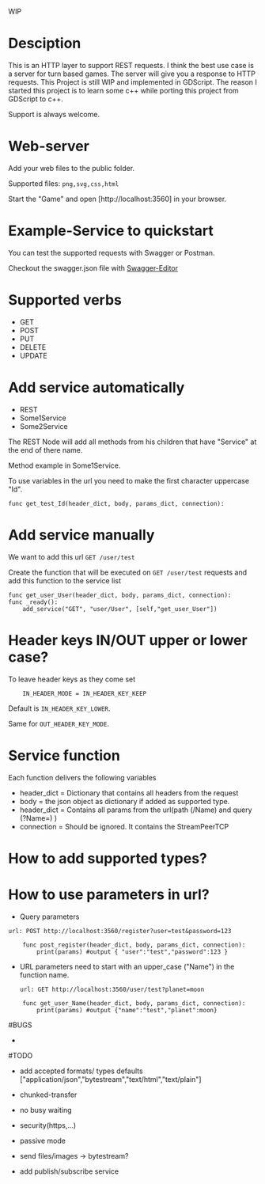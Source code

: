 WIP

# Desciption

This is an HTTP layer to support REST requests.
I think the best use case is a server for turn based games.
The server will give you a response to HTTP requests.
This Project is still WIP and implemented in GDScript.
The reason I started this project is to learn some c++ while porting this project from GDScript to c++.

Support is always welcome.

# Web-server

Add your web files to the public folder.

Supported files: ```png,svg,css,html```

Start the "Game" and open [http://localhost:3560] in your browser.

# Example-Service to quickstart

You can test the supported requests with Swagger or Postman.

Checkout the swagger.json file with [Swagger-Editor](http://editor.swagger.io/#/)

# Supported verbs

 * GET
 * POST
 * PUT
 * DELETE
 * UPDATE

# Add service automatically

- REST
 - Some1Service
 - Some2Service


The REST Node will add all methods from his children that have "Service" at the end of there name.

Method example in Some1Service.

To use variables in the url you need to make the first character uppercase "Id".

```gdscript
func get_test_Id(header_dict, body, params_dict, connection):
```

# Add service manually

We want to add this url ```GET /user/test```


Create the function that will be executed on ```GET /user/test``` requests and add this function to the service list

```gdscript
func get_user_User(header_dict, body, params_dict, connection):
func _ready():
	add_service("GET", "user/User", [self,"get_user_User"])
```

# Header keys IN/OUT upper or lower case?
  To leave header keys as they come set

        IN_HEADER_MODE = IN_HEADER_KEY_KEEP

  Default is ```IN_HEADER_KEY_LOWER```.

  Same for ```OUT_HEADER_KEY_MODE```.

# Service function

Each function delivers the following variables

 * header_dict = Dictionary that contains all headers from the request
 * body = the json object as dictionary if added as supported type.
 * header_dict = Contains all params from the url(path (/Name) and query (?Name=) )
 * connection = Should be ignored. It contains the StreamPeerTCP

# How to add supported types?

# How to use parameters in url?

 - Query parameters

  ```url: POST http://localhost:3560/register?user=test&password=123```

```gdscript
	func post_register(header_dict, body, params_dict, connection):
		print(params) #output { "user":"test","password":123 }
```


 - URL parameters need to start with an upper_case ("Name") in the function name.

    ```url: GET http://localhost:3560/user/test?planet=moon```

```gdscript
	func get_user_Name(header_dict, body, params_dict, connection):
		print(params) #output {"name":"test","planet":moon}
```

#BUGS

-

#TODO

 -	add accepted formats/ types defaults ["application/json","bytestream","text/html","text/plain"]

 - chunked-transfer

 - no busy waiting

 - security(https,...)

 - passive mode

 - send files/images -> bytestream?

 - add publish/subscribe service
